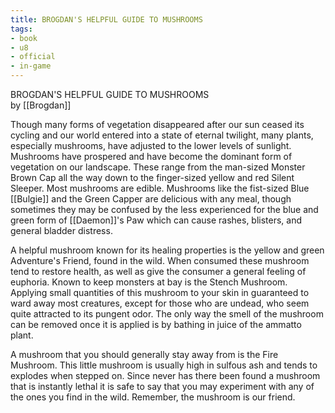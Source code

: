 ```yaml
---
title: BROGDAN'S HELPFUL GUIDE TO MUSHROOMS
tags:
- book
- u8
- official
- in-game
---
```


BROGDAN'S HELPFUL GUIDE TO MUSHROOMS  
by [[Brogdan]]  
  
Though many forms of vegetation disappeared after our sun ceased its cycling and our world entered into a state of eternal twilight, many plants, especially mushrooms, have adjusted to the lower levels of sunlight. Mushrooms have prospered and have become the dominant form of vegetation on our landscape. These range from the man-sized Monster Brown Cap all the way down to the finger-sized yellow and red Silent Sleeper. Most mushrooms are edible. Mushrooms like the fist-sized Blue [[Bulgie]] and the Green Capper are delicious with any meal, though sometimes they may be confused by the less experienced for the blue and green form of [[Daemon]]'s Paw which can cause rashes, blisters, and general bladder distress.  
  
A helpful mushroom known for its healing properties is the yellow and green Adventure's Friend, found in the wild. When consumed these mushroom tend to restore health, as well as give the consumer a general feeling of euphoria. Known to keep monsters at bay is the Stench Mushroom. Applying small quantities of this mushroom to your skin in guaranteed to ward away most creatures, except for those who are undead, who seem quite attracted to its pungent odor. The only way the smell of the mushroom can be removed once it is applied is by bathing in juice of the ammatto plant.  
  
A mushroom that you should generally stay away from is the Fire Mushroom. This little mushroom is usually high in sulfous ash and tends to explodes when stepped on. Since never has there been found a mushroom that is instantly lethal it is safe to say that you may experiment with any of the ones you find in the wild. Remember, the mushroom is our friend.